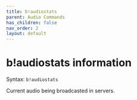 ```yaml
---
title: b!audiostats
parent: Audio Commands
has_children: false
nav_order: 2
layout: default
---
```


# b!audiostats information
Syntax: `b!audiostats`

Current audio being broadcasted in servers.